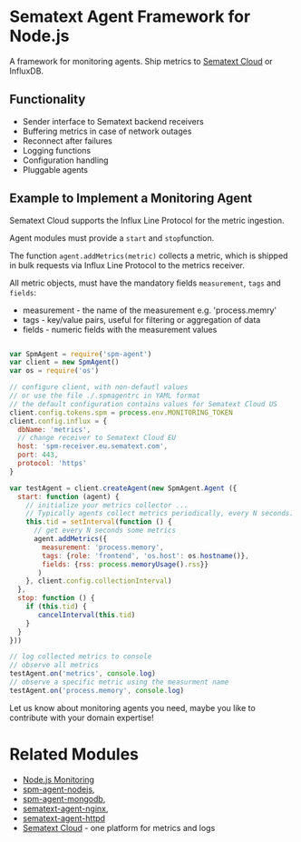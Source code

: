 # Sematext Agent Framework for Node.js

A framework for monitoring agents. 
Ship metrics to [Sematext Cloud](https://sematext.com/cloud) or InfluxDB. 

## Functionality

- Sender interface to Sematext backend receivers
- Buffering metrics in case of network outages
- Reconnect after failures
- Logging functions 
- Configuration handling 
- Pluggable agents

## Example to Implement a Monitoring Agent

Sematext Cloud supports the Influx Line Protocol for the metric ingestion. 

Agent modules must provide a `start` and `stop`function.   

The function `agent.addMetrics(metric)` collects a metric, which is shipped in bulk requests via Influx Line Protocol to the metrics receiver. 

All metric objects, must have the mandatory fields `measurement`, `tags` and `fields`: 

- measurement - the name of the measurement e.g. 'process.memry'
- tags - key/value pairs, useful for filtering or aggregation of data
- fields - numeric fields with the measurement values

```js

var SpmAgent = require('spm-agent')
var client = new SpmAgent()
var os = require('os')

// configure client, with non-defautl values
// or use the file ./.spmagentrc in YAML format
// the default configuration contains values for Sematext Cloud US
client.config.tokens.spm = process.env.MONITORING_TOKEN
client.config.influx = {
  dbName: 'metrics',
  // change receiver to Sematext Cloud EU
  host: 'spm-receiver.eu.sematext.com',
  port: 443,
  protocol: 'https'
}

var testAgent = client.createAgent(new SpmAgent.Agent ({
  start: function (agent) {
    // initialize your metrics collector ...
    // Typically agents collect metrics periodically, every N seconds. The time between // two collection activities is the collectionInterval, specified in milliseconds.
    this.tid = setInterval(function () {
      // get every N seconds some metrics
      agent.addMetrics({
        measurement: 'process.memory',
        tags: {role: 'frontend', 'os.host': os.hostname()},
        fields: {rss: process.memoryUsage().rss}}
       )
    }, client.config.collectionInterval)
  },
  stop: function () {
    if (this.tid) {
       cancelInterval(this.tid)
    }
  }
}))

// log collected metrics to console
// observe all metrics
testAgent.on('metrics', console.log)
// observe a specific metric using the measurment name
testAgent.on('process.memory', console.log)
```

Let us know about monitoring agents you need, maybe you like to contribute with your domain expertise!

# Related Modules

- [Node.js Monitoring](http://sematext.com/spm/integrations/nodejs-monitoring.html)
- [spm-agent-nodejs](https://github.com/sematext/spm-agent-nodejs), 
- [spm-agent-mongodb](https://github.com/sematext/spm-agent-mongodb), 
- [sematext-agent-nginx](https://github.com/sematext/sematext-agent-nginx), 
- [sematext-agent-httpd](https://github.com/sematext/sematext-agent-httpd) 
- [Sematext Cloud](https://sematext.com/cloud) - one platform for metrics and logs




